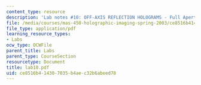 ```yaml
---
content_type: resource
description: 'Lab notes #10: OFF-AXIS REFLECTION HOLOGRAMS - Full Aperture Transfer'
file: /media/courses/mas-450-holographic-imaging-spring-2003/ce8516b414307035b4aec32b6abeed78_lab10.pdf
file_type: application/pdf
learning_resource_types:
- Labs
ocw_type: OCWFile
parent_title: Labs
parent_type: CourseSection
resourcetype: Document
title: lab10.pdf
uid: ce8516b4-1430-7035-b4ae-c32b6abeed78
---
```


